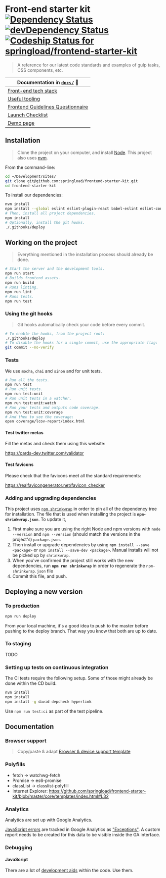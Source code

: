 Front-end starter kit [![Dependency Status](https://david-dm.org/springload/frontend-starter-kit.svg?style=flat-square)](https://david-dm.org/springload/frontend-starter-kit) [![devDependency Status](https://david-dm.org/springload/frontend-starter-kit/dev-status.svg?style=flat-square)](https://david-dm.org/springload/frontend-starter-kit#info=devDependencies) [ ![Codeship Status for springload/frontend-starter-kit](https://codeship.com/projects/88aa9190-7930-0133-0261-2292869b3ab0/status?branch=master)](https://codeship.com/projects/118683)
=====================

> A reference  for our latest code standards and examples of gulp tasks, CSS components, etc.

| Documentation in [`docs/`](https://github.com/springload/frontend-starter-kit/tree/master/docs) :book:|
|---------------------|
|[Front-end tech stack](docs/README.md)|
|[Useful tooling](docs/useful-tooling.md)|
|[Frontend Guidelines Questionnaire](docs/front-end-questionnaire.md)|
|[Launch Checklist](docs/launch-checklist.md)|
|[Demo page](https://rawgit.com/springload/frontend-starter-kit/master/core/templates/demo.html)|

## Installation

> Clone the project on your computer, and install [Node](https://nodejs.org). This project also uses [nvm](https://github.com/springload/frontend-starter-kit/blob/master/docs/useful-tooling.md#nvm).

From the command-line:

```sh
cd ~/Development/sites/
git clone git@github.com:springload/frontend-starter-kit.git
cd frontend-starter-kit
```

To install our dependencies:

```sh
nvm install
npm install --global eslint eslint-plugin-react babel-eslint eslint-config-airbnb sass-lint
# Then, install all project dependencies.
npm install
# Optionally, install the git hooks.
./.githooks/deploy
```

## Working on the project

> Everything mentioned in the installation process should already be done.

```sh
# Start the server and the development tools.
npm run start
# Builds frontend assets.
npm run build
# Runs linting.
npm run lint
# Runs tests.
npm run test
```

### Using the git hooks

> Git hooks automatically check your code before every commit.

```sh
# To enable the hooks, from the project root:
./.githooks/deploy
# To disable the hooks for a single commit, use the appropriate flag:
git commit --no-verify
```

### Tests

We use `mocha`, `chai` and `sinon` and for unit tests.

```sh
# Run all the tests.
npm run test
# Run unit tests.
npm run test:unit
# Run unit tests in a watcher.
npm run test:unit:watch
# Run your tests and outputs code coverage.
npm run test:unit:coverage
# And then to see the coverage:
open coverage/lcov-report/index.html
```

#### Test twitter metas

Fill the metas and check them using this website:

https://cards-dev.twitter.com/validator

#### Test favicons

Please check that the favicons meet all the standard requirements:

https://realfavicongenerator.net/favicon_checker

### Adding and upgrading dependencies

This project uses [`npm shrinkwrap`](https://docs.npmjs.com/cli/shrinkwrap) in order to pin all of the dependency tree for installation. The file that is used when installing the project is **`npm-shrinkwrap.json`**. To update it,

1. First make sure you are using the right Node and npm versions with `node --version` and `npm --version` (should match the versions in the project's) `package.json`.
2. Then install or upgrade dependencies by using `npm install --save <package>` or `npm install --save-dev <package>`. Manual installs will not be picked up by `shrinkwrap`.
3. When you've confirmed the project still works with the new dependencies, run **`npm run shrinkwrap`** in order to regenerate the `npm-shrinkwrap.json` file
4. Commit this file, and push.

## Deploying a new version

### To production

```sh
npm run deploy
```

From your local machine, it's a good idea to push to the master before
pushing to the deploy branch. That way you know that both are up to date.

### To staging

TODO

### Setting up tests on continuous integration

The CI tests require the following setup. Some of those might already be done within the CD build.

```sh
nvm install
npm install
npm install -g david depcheck hyperlink
```

Use `npm run test:ci` as part of the test pipeline.

## Documentation

### Browser support

> Copy/paste & adapt [Browser & device support template](https://github.com/springload/frontend-starter-kit/blob/master/docs/README.md#browser--device-support)

### Polyfills

- fetch -> watchwg-fetch
- Promise -> es6-promise
- classList -> classlist-polyfill
- Internet Explorer: https://github.com/springload/frontend-starter-kit/blob/master/core/templates/index.html#L32

### Analytics

Analytics are set up with Google Analytics.

[JavaScript errors](https://github.com/springload/frontend-starter-kit/search?utf8=%E2%9C%93&q=analyticsException) are tracked in Google Analytics as ["Exceptions"](https://developers.google.com/analytics/devguides/collection/analyticsjs/exceptions). A custom report needs to be created for this data to be visible inside the GA interface.

### Debugging

#### JavaScript

There are a lot of [development aids](https://github.com/springload/frontend-starter-kit/search?utf8=%E2%9C%93&q=process.env.NODE_ENV) within the code. Use them.
